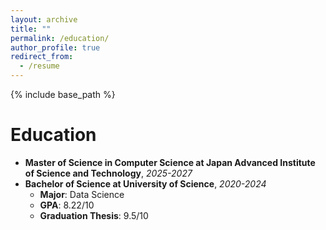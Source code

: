 ```yaml
---
layout: archive
title: ""
permalink: /education/
author_profile: true
redirect_from:
  - /resume
---
```


{% include base_path %}

# Education
- **Master of Science in Computer Science at Japan Advanced Institute of Science and Technology**, *2025-2027*
- **Bachelor of Science at University of Science**, *2020-2024*
  - **Major**: Data Science
  - **GPA**: 8.22/10
  - **Graduation Thesis**: 9.5/10

<!-- <div style="display: flex; justify-content: center; gap: 10px; margin-left: 80px;">
  <img src="/images/certification.jpg" alt="Certification" width="70%" height="auto">
  <img src="/images/cover_cer.jpg" alt="Certification" width="45%" height="auto">
</div> -->
 